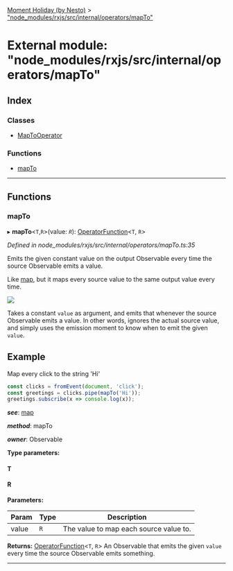 [Moment Holiday (by Nesto)](../README.md) > ["node_modules/rxjs/src/internal/operators/mapTo"](../modules/_node_modules_rxjs_src_internal_operators_mapto_.md)

# External module: "node_modules/rxjs/src/internal/operators/mapTo"

## Index

### Classes

* [MapToOperator](../classes/_node_modules_rxjs_src_internal_operators_mapto_.maptooperator.md)

### Functions

* [mapTo](_node_modules_rxjs_src_internal_operators_mapto_.md#mapto)

---

## Functions

<a id="mapto"></a>

###  mapTo

▸ **mapTo**<`T`,`R`>(value: *`R`*): [OperatorFunction](../interfaces/_node_modules_rxjs_src_internal_types_.operatorfunction.md)<`T`, `R`>

*Defined in node_modules/rxjs/src/internal/operators/mapTo.ts:35*

Emits the given constant value on the output Observable every time the source Observable emits a value.

Like [map](../classes/_node_modules__nesto_software_moment_holiday_core_src_holiday_array_.holidayarray.md#map), but it maps every source value to the same output value every time.

![](mapTo.png)

Takes a constant `value` as argument, and emits that whenever the source Observable emits a value. In other words, ignores the actual source value, and simply uses the emission moment to know when to emit the given `value`.

Example
-------

Map every click to the string 'Hi'

```javascript
const clicks = fromEvent(document, 'click');
const greetings = clicks.pipe(mapTo('Hi'));
greetings.subscribe(x => console.log(x));
```
*__see__*: [map](../classes/_node_modules__nesto_software_moment_holiday_core_src_holiday_array_.holidayarray.md#map)

*__method__*: mapTo

*__owner__*: Observable

**Type parameters:**

#### T 
#### R 
**Parameters:**

| Param | Type | Description |
| ------ | ------ | ------ |
| value | `R` |  The value to map each source value to. |

**Returns:** [OperatorFunction](../interfaces/_node_modules_rxjs_src_internal_types_.operatorfunction.md)<`T`, `R`>
An Observable that emits the given `value` every time
the source Observable emits something.

___

